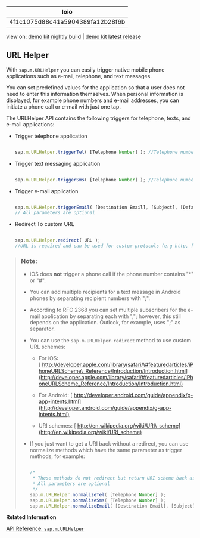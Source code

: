<!-- loio4f1c1075d88c41a5904389fa12b28f6b -->

| loio |
| -----|
| 4f1c1075d88c41a5904389fa12b28f6b |

<div id="loio">

view on: [demo kit nightly build](https://openui5nightly.hana.ondemand.com/#/topic/4f1c1075d88c41a5904389fa12b28f6b) | [demo kit latest release](https://openui5.hana.ondemand.com/#/topic/4f1c1075d88c41a5904389fa12b28f6b)</div>

## URL Helper

With `sap.m.URLHelper` you can easily trigger native mobile phone applications such as e-mail, telephone, and text messages.

You can set predefined values for the application so that a user does not need to enter this information themselves. When personal information is displayed, for example phone numbers and e-mail addresses, you can initiate a phone call or e-mail with just one tap.

The URLHelper API contains the following triggers for telephone, texts, and e-mail applications:

-   Trigger telephone application

    ``` js
    
    sap.m.URLHelper.triggerTel( [Telephone Number] ); //Telephone number is optional
    ```

-   Trigger text messaging application

    ``` js
    
    sap.m.URLHelper.triggerSms( [Telephone Number] ); //Telephone number is optional
    ```

-   Trigger e-mail application

    ``` js
    
    sap.m.URLHelper.triggerEmail( [Destination Email], [Subject], [Default Message Text], [CC], [BCC] ); 
    // All parameters are optional
    ```

-   Redirect To custom URL

    ``` js
    
    sap.m.URLHelper.redirect( URL ); 
    //URL is required and can be used for custom protocols (e.g http, ftp, ...)
    ```


> ### Note:  
> -   iOS does **not** trigger a phone call if the phone number contains "\*" or "\#".
> 
> -   You can add multiple recipients for a text message in Android phones by separating recipient numbers with ";".
> 
> -   According to RFC 2368 you can set multiple subscribers for the e-mail application by separating each with ","; however, this still depends on the application. Outlook, for example, uses ";" as separator.
> 
> -   You can use the `sap.m.URLHelper.redirect` method to use custom URL schemes:
> 
>     -   For iOS: [ http://developer.apple.com/library/safari/\#featuredarticles/iPhoneURLScheme\_Reference/Introduction/Introduction.html](http://developer.apple.com/library/safari/#featuredarticles/iPhoneURLScheme_Reference/Introduction/Introduction.html)
> 
>     -   For Android: [ http://developer.android.com/guide/appendix/g-app-intents.html](http://developer.android.com/guide/appendix/g-app-intents.html) 
> 
>     -   URI schemes: [ http://en.wikipedia.org/wiki/URI\_scheme](http://en.wikipedia.org/wiki/URI_scheme)
> 
> -   If you just want to get a URI back without a redirect, you can use normalize methods which have the same parameter as trigger methods, for example:
> 
>     ``` js
>     
>     /*
>      * These methods do not redirect but return URI scheme back as string.
>      * All parameters are optional
>      */
>     sap.m.URLHelper.normalizeTel( [Telephone Number] );
>     sap.m.URLHelper.normalizeSms( [Telephone Number] );
>     sap.m.URLHelper.normalizeEmail( [Destination Email], [Subject], [Default Message Text], [CC], [BCC] );  
>     ```

**Related Information**  


[API Reference: `sap.m.URLHelper`](https://openui5.hana.ondemand.com/#/api/sap.m.URLHelper)


